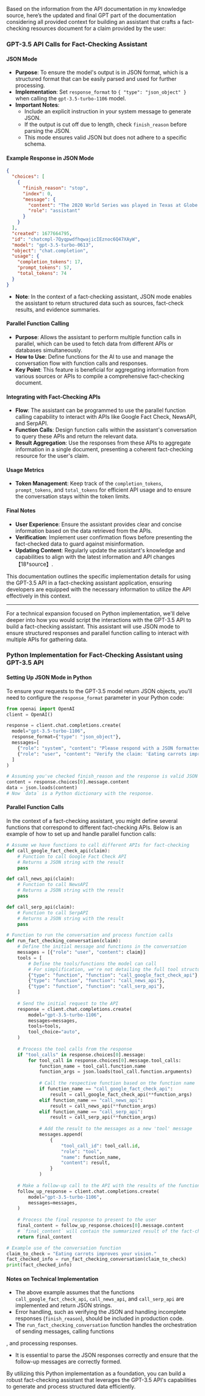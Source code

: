 Based on the information from the API documentation in my knowledge source, here’s the updated and final GPT part of the documentation considering all provided context for building an assistant that crafts a fact-checking resources document for a claim provided by the user:

### GPT-3.5 API Calls for Fact-Checking Assistant

#### JSON Mode

- **Purpose**: To ensure the model's output is in JSON format, which is a structured format that can be easily parsed and used for further processing.
- **Implementation**: Set `response_format` to `{ "type": "json_object" }` when calling the `gpt-3.5-turbo-1106` model.
- **Important Notes**: 
  - Include an explicit instruction in your system message to generate JSON.
  - If the output is cut off due to length, check `finish_reason` before parsing the JSON.
  - This mode ensures valid JSON but does not adhere to a specific schema.

#### Example Response in JSON Mode
```json
{
  "choices": [
    {
      "finish_reason": "stop",
      "index": 0,
      "message": {
        "content": "The 2020 World Series was played in Texas at Globe Life Field in Arlington.",
        "role": "assistant"
      }
    }
  ],
  "created": 1677664795,
  "id": "chatcmpl-7QyqpwdfhqwajicIEznoc6Q47XAyW",
  "model": "gpt-3.5-turbo-0613",
  "object": "chat.completion",
  "usage": {
    "completion_tokens": 17,
    "prompt_tokens": 57,
    "total_tokens": 74
  }
}
```
- **Note**: In the context of a fact-checking assistant, JSON mode enables the assistant to return structured data such as sources, fact-check results, and evidence summaries.

#### Parallel Function Calling

- **Purpose**: Allows the assistant to perform multiple function calls in parallel, which can be used to fetch data from different APIs or databases simultaneously.
- **How to Use**: Define functions for the AI to use and manage the conversation flow with function calls and responses.
- **Key Point**: This feature is beneficial for aggregating information from various sources or APIs to compile a comprehensive fact-checking document.

#### Integrating with Fact-Checking APIs

- **Flow**: The assistant can be programmed to use the parallel function calling capability to interact with APIs like Google Fact Check, NewsAPI, and SerpAPI.
- **Function Calls**: Design function calls within the assistant's conversation to query these APIs and return the relevant data.
- **Result Aggregation**: Use the responses from these APIs to aggregate information in a single document, presenting a coherent fact-checking resource for the user's claim.

#### Usage Metrics

- **Token Management**: Keep track of the `completion_tokens`, `prompt_tokens`, and `total_tokens` for efficient API usage and to ensure the conversation stays within the token limits.

#### Final Notes

- **User Experience**: Ensure the assistant provides clear and concise information based on the data retrieved from the APIs.
- **Verification**: Implement user confirmation flows before presenting the fact-checked data to guard against misinformation.
- **Updating Content**: Regularly update the assistant's knowledge and capabilities to align with the latest information and API changes【18†source】.

This documentation outlines the specific implementation details for using the GPT-3.5 API in a fact-checking assistant application, ensuring developers are equipped with the necessary information to utilize the API effectively in this context.


-----
For a technical expansion focused on Python implementation, we'll delve deeper into how you would script the interactions with the GPT-3.5 API to build a fact-checking assistant. This assistant will use JSON mode to ensure structured responses and parallel function calling to interact with multiple APIs for gathering data.

### Python Implementation for Fact-Checking Assistant using GPT-3.5 API

#### Setting Up JSON Mode in Python

To ensure your requests to the GPT-3.5 model return JSON objects, you'll need to configure the `response_format` parameter in your Python code:

```python
from openai import OpenAI
client = OpenAI()

response = client.chat.completions.create(
  model="gpt-3.5-turbo-1106",
  response_format={"type": "json_object"},
  messages=[
    {"role": "system", "content": "Please respond with a JSON formatted answer."},
    {"role": "user", "content": "Verify the claim: 'Eating carrots improves your vision.'"}
  ]
)

# Assuming you've checked finish_reason and the response is valid JSON
content = response.choices[0].message.content
data = json.loads(content)
# Now `data` is a Python dictionary with the response.
```

#### Parallel Function Calls

In the context of a fact-checking assistant, you might define several functions that correspond to different fact-checking APIs. Below is an example of how to set up and handle parallel function calls:

```python
# Assume we have functions to call different APIs for fact-checking
def call_google_fact_check_api(claim):
    # Function to call Google Fact Check API
    # Returns a JSON string with the result
    pass

def call_news_api(claim):
    # Function to call NewsAPI
    # Returns a JSON string with the result
    pass

def call_serp_api(claim):
    # Function to call SerpAPI
    # Returns a JSON string with the result
    pass

# Function to run the conversation and process function calls
def run_fact_checking_conversation(claim):
    # Define the initial message and functions in the conversation
    messages = [{"role": "user", "content": claim}]
    tools = [
        # Define the tools/functions the model can call
        # For simplification, we're not detailing the full tool structure here
        {"type": "function", "function": "call_google_fact_check_api"},
        {"type": "function", "function": "call_news_api"},
        {"type": "function", "function": "call_serp_api"},
    ]
    
    # Send the initial request to the API
    response = client.chat.completions.create(
        model="gpt-3.5-turbo-1106",
        messages=messages,
        tools=tools,
        tool_choice="auto",
    )
    
    # Process the tool calls from the response
    if "tool_calls" in response.choices[0].message:
        for tool_call in response.choices[0].message.tool_calls:
            function_name = tool_call.function.name
            function_args = json.loads(tool_call.function.arguments)
            
            # Call the respective function based on the function name
            if function_name == "call_google_fact_check_api":
                result = call_google_fact_check_api(**function_args)
            elif function_name == "call_news_api":
                result = call_news_api(**function_args)
            elif function_name == "call_serp_api":
                result = call_serp_api(**function_args)
            
            # Add the result to the messages as a new 'tool' message
            messages.append(
                {
                    "tool_call_id": tool_call.id,
                    "role": "tool",
                    "name": function_name,
                    "content": result,
                }
            )
    
    # Make a follow-up call to the API with the results of the function calls
    follow_up_response = client.chat.completions.create(
        model="gpt-3.5-turbo-1106",
        messages=messages,
    )
    
    # Process the final response to present to the user
    final_content = follow_up_response.choices[0].message.content
    # `final_content` will contain the summarized result of the fact-checking
    return final_content

# Example use of the conversation function
claim_to_check = "Eating carrots improves your vision."
fact_checked_info = run_fact_checking_conversation(claim_to_check)
print(fact_checked_info)
```

#### Notes on Technical Implementation

- The above example assumes that the functions `call_google_fact_check_api`, `call_news_api`, and `call_serp_api` are implemented and return JSON strings.
- Error handling, such as verifying the JSON and handling incomplete responses (`finish_reason`), should be included in production code.
- The `run_fact_checking_conversation` function handles the orchestration of sending messages, calling functions

, and processing responses.
- It is essential to parse the JSON responses correctly and ensure that the follow-up messages are correctly formed.

By utilizing this Python implementation as a foundation, you can build a robust fact-checking assistant that leverages the GPT-3.5 API's capabilities to generate and process structured data efficiently.